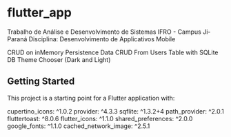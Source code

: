 # flutter_app

Trabalho de Análise e Desenvolvimento de Sistemas
IFRO - Campus Ji-Paraná
Disciplina: Desenvolvimento de Applicativos Mobile


CRUD on inMemory Persistence Data
CRUD From Users Table with SQLite DB
Theme Chooser (Dark and Light)

## Getting Started

This project is a starting point for a Flutter application with:

  cupertino_icons: ^1.0.2
  provider: ^4.3.3
  sqflite: ^1.3.2+4
  path_provider: ^2.0.1
  fluttertoast: ^8.0.6
  flutter_icons: ^1.1.0
  shared_preferences: ^2.0.0
  google_fonts: ^1.1.0
  cached_network_image: ^2.5.1
